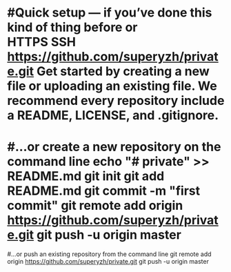 #Quick setup — if you’ve done this kind of thing before
or	
HTTPS
SSH
https://github.com/superyzh/private.git
Get started by creating a new file or uploading an existing file. We recommend every repository include a README, LICENSE, and .gitignore.
================================================================================
#…or create a new repository on the command line
echo "# private" >> README.md
git init
git add README.md
git commit -m "first commit"
git remote add origin https://github.com/superyzh/private.git
git push -u origin master
==================================================================================
#…or push an existing repository from the command line
git remote add origin https://github.com/superyzh/private.git
git push -u origin master

